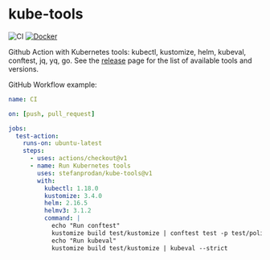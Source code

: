 # kube-tools

![CI](https://github.com/stefanprodan/kube-tools/workflows/CI/badge.svg)
[![Docker](https://img.shields.io/badge/Docker%20Hub-stefanprodan%2Fkube--tools-blue)](https://hub.docker.com/r/stefanprodan/kube-tools)

Github Action with Kubernetes tools:
kubectl, kustomize, helm, kubeval, conftest, jq, yq, go.
See the [release](https://github.com/stefanprodan/kube-tools/releases)
page for the list of available tools and versions.

GitHub Workflow example:

```yaml
name: CI

on: [push, pull_request]

jobs:
  test-action:
    runs-on: ubuntu-latest
    steps:
      - uses: actions/checkout@v1
      - name: Run Kubernetes tools
        uses: stefanprodan/kube-tools@v1
        with:
          kubectl: 1.18.0
          kustomize: 3.4.0
          helm: 2.16.5
          helmv3: 3.1.2
          command: |
            echo "Run conftest"
            kustomize build test/kustomize | conftest test -p test/policy -
            echo "Run kubeval"
            kustomize build test/kustomize | kubeval --strict
```

